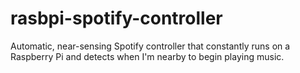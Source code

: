 # rasbpi-spotify-controller
Automatic, near-sensing Spotify controller that constantly runs on a Raspberry Pi and detects when I'm nearby to begin playing music.
